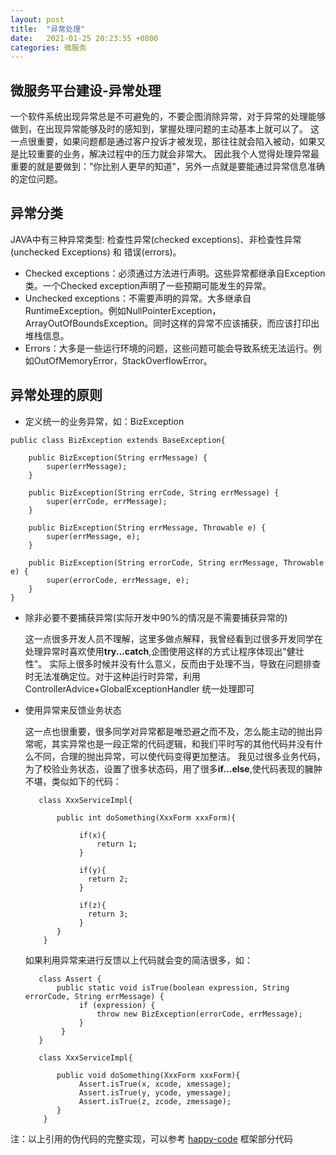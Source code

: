```yaml
---
layout: post
title:  "异常处理"
date:   2021-01-25 20:23:55 +0800
categories: 微服务
---
```

## 微服务平台建设-异常处理
一个软件系统出现异常总是不可避免的，不要企图消除异常，对于异常的处理能够做到，在出现异常能够及时的感知到，掌握处理问题的主动基本上就可以了。
这一点很重要，如果问题都是通过客户投诉才被发现，那往往就会陷入被动，如果又是比较重要的业务，解决过程中的压力就会非常大。
因此我个人觉得处理异常最重要的就是要做到："你比别人更早的知道"，另外一点就是要能通过异常信息准确的定位问题。

## 异常分类
JAVA中有三种异常类型: 检查性异常(checked exceptions)、非检查性异常(unchecked Exceptions) 和 错误(errors)。

- Checked exceptions：必须通过方法进行声明。这些异常都继承自Exception类。一个Checked exception声明了一些预期可能发生的异常。
- Unchecked exceptions：不需要声明的异常。大多继承自RuntimeException。例如NullPointerException，ArrayOutOfBoundsException。同时这样的异常不应该捕获，而应该打印出堆栈信息。
- Errors：大多是一些运行环境的问题，这些问题可能会导致系统无法运行。例如OutOfMemoryError，StackOverflowError。

## 异常处理的原则
- 定义统一的业务异常，如：BizException
```
public class BizException extends BaseException{

    public BizException(String errMessage) {
        super(errMessage);
    }

    public BizException(String errCode, String errMessage) {
        super(errCode, errMessage);
    }

    public BizException(String errMessage, Throwable e) {
        super(errMessage, e);
    }

    public BizException(String errorCode, String errMessage, Throwable e) {
        super(errorCode, errMessage, e);
    }
}
```
- 除非必要不要捕获异常(实际开发中90%的情况是不需要捕获异常的)

    这一点很多开发人员不理解，这里多做点解释，我曾经看到过很多开发同学在处理异常时喜欢使用**try...catch**,企图使用这样的方式让程序体现出"健壮性"。
    实际上很多时候并没有什么意义，反而由于处理不当，导致在问题排查时无法准确定位。对于这种运行时异常，利用 ControllerAdvice+GlobalExceptionHandler 统一处理即可

- 使用异常来反馈业务状态
   
    这一点也很重要，很多同学对异常都是唯恐避之而不及，怎么能主动的抛出异常呢，其实异常也是一段正常的代码逻辑，和我们平时写的其他代码并没有什么不同，合理的抛出异常，可以使代码变得更加整洁。
    我见过很多业务代码，为了校验业务状态，设置了很多状态码，用了很多**if...else**,使代码表现的臃肿不堪，类似如下的代码：
    ```
       class XxxServiceImpl{
  
           public int doSomething(XxxForm xxxForm){
            
                if(x){
                    return 1;
                }
  
                if(y){
                  return 2;
                }

                if(z){
                  return 3;
                }
           }
        }
  
    ```
    如果利用异常来进行反馈以上代码就会变的简洁很多，如：
    ```
       class Assert {
           public static void isTrue(boolean expression, String errorCode, String errMessage) {
                if (expression) {
                    throw new BizException(errorCode, errMessage);
                }
            }
       }
  
       class XxxServiceImpl{
  
           public void doSomething(XxxForm xxxForm){
                Assert.isTrue(x, xcode, xmessage);
                Assert.isTrue(y, ycode, ymessage);
                Assert.isTrue(z, zcode, zmessage);
           }
        }
  
    ```   
   
注：以上引用的伪代码的完整实现，可以参考 [happy-code](https://github.com/happy-coding-cool/happy-code) 框架部分代码

  